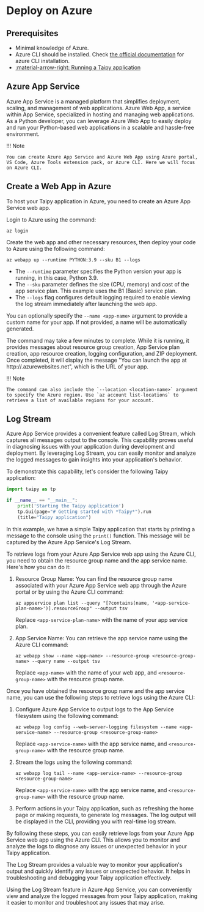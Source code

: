 # Deploy on Azure

## Prerequisites

- Minimal knowledge of Azure.
- Azure CLI should be installed. Check [the official documentation](https://learn.microsoft.com/en-us/cli/azure/install-azure-cli) for azure CLI installation.
- [:material-arrow-right: Running a Taipy application](../../run/index.md)


## Azure App Service

Azure App Service is a managed platform that simplifies deployment, scaling, and management of web applications. Azure Web App, a service within App Service, specialized in hosting and managing web applications. As a Python developer, you can leverage Azure Web App to easily deploy and run your Python-based web applications in a scalable and hassle-free environment.

!!! Note

    You can create Azure App Service and Azure Web App using Azure portal, VS Code, Azure Tools extension pack, or Azure CLI. Here we will focus on Azure CLI.


## Create a Web App in Azure

To host your Taipy application in Azure, you need to create an Azure App Service web app.

Login to Azure using the command:
```
az login
```

Create the web app and other necessary resources, then deploy your code to Azure using the following command:
```
az webapp up --runtime PYTHON:3.9 --sku B1 --logs
```

- The `--runtime` parameter specifies the Python version your app is running, in this case, Python 3.9.
- The `--sku` parameter defines the size (CPU, memory) and cost of the app service plan. This example uses the B1 (Basic) service plan.
- The `--logs` flag configures default logging required to enable viewing the log stream immediately after launching the web app.

You can optionally specify the `--name <app-name>` argument to provide a custom name for your app. If not provided, a name will be automatically generated.

The command may take a few minutes to complete. While it is running, it provides messages about resource group creation, App Service plan creation, app resource creation, logging configuration, and ZIP deployment. Once completed, it will display the message "You can launch the app at http://<app-name>.azurewebsites.net", which is the URL of your app.

!!! Note

    The command can also include the `--location <location-name>` argument to specify the Azure region. Use `az account list-locations` to retrieve a list of available regions for your account.

## Log Stream

Azure App Service provides a convenient feature called Log Stream, which captures all messages output to the console. This capability proves useful in diagnosing issues with your application during development and deployment. By leveraging Log Stream, you can easily monitor and analyze the logged messages to gain insights into your application's behavior.

To demonstrate this capability, let's consider the following Taipy application:
```python
import taipy as tp

if __name__ == "__main__":
    print('Starting the Taipy application')
    tp.Gui(page="# Getting started with *Taipy*").run
    (title="Taipy application")
```

In this example, we have a simple Taipy application that starts by printing a message to the console using the `print()` function. This message will be captured by the Azure App Service's Log Stream.

To retrieve logs from your Azure App Service web app using the Azure CLI, you need to obtain the resource group name and the app service name. Here's how you can do it:

1. Resource Group Name: You can find the resource group name associated with your Azure App Service web app through the Azure portal or by using the Azure CLI command:

   ```shell
   az appservice plan list --query "[?contains(name, '<app-service-plan-name>')].resourceGroup" --output tsv
   ```

   Replace `<app-service-plan-name>` with the name of your app service plan.

2. App Service Name: You can retrieve the app service name using the Azure CLI command:

   ```shell
   az webapp show --name <app-name> --resource-group <resource-group-name> --query name --output tsv
   ```

   Replace `<app-name>` with the name of your web app, and `<resource-group-name>` with the resource group name.

Once you have obtained the resource group name and the app service name, you can use the following steps to retrieve logs using the Azure CLI:

1. Configure Azure App Service to output logs to the App Service filesystem using the following command:

   ```shell
   az webapp log config --web-server-logging filesystem --name <app-service-name> --resource-group <resource-group-name>
   ```

   Replace `<app-service-name>` with the app service name, and `<resource-group-name>` with the resource group name.

2. Stream the logs using the following command:

   ```shell
   az webapp log tail --name <app-service-name> --resource-group <resource-group-name>
   ```

   Replace `<app-service-name>` with the app service name, and `<resource-group-name>` with the resource group name.

3. Perform actions in your Taipy application, such as refreshing the home page or making requests, to generate log messages. The log output will be displayed in the CLI, providing you with real-time log stream.

By following these steps, you can easily retrieve logs from your Azure App Service web app using the Azure CLI. This allows you to monitor and analyze the logs to diagnose any issues or unexpected behavior in your Taipy application.

The Log Stream provides a valuable way to monitor your application's output and quickly identify any issues or unexpected behavior. It helps in troubleshooting and debugging your Taipy application effectively.

Using the Log Stream feature in Azure App Service, you can conveniently view and analyze the logged messages from your Taipy application, making it easier to monitor and troubleshoot any issues that may arise.